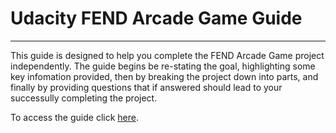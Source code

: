# Udacity FEND Arcade Game Guide

---

This guide is designed to help you complete the FEND Arcade Game project independently. The guide begins be re-stating the goal, highlighting some key infomation provided, then by breaking the project down into parts, and finally by providing questions that if answered should lead to your successully completing the project.

To access the guide click [here](https://chase-owens.github.io/FEND-Arcade-Game-Guide/).
